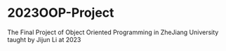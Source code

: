 # 2023OOP-Project
The Final Project of Object Oriented Programming in ZheJiang University taught by Jijun Li at 2023
